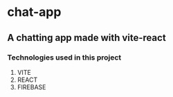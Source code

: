 # chat-app

## A chatting app made with vite-react

### Technologies used in this project
1. VITE
1. REACT
1. FIREBASE
